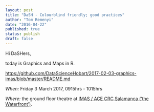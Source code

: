```yaml
---
layout: post
title: "DaSH - Colourblind friendly; good practices"
author: "Tom Remenyi"
date: "2016-04-22"
published: true
status: publish
draft: false
---
```

 
Hi DaSHers, 

today is Graphics and Maps in R. 
  
https://github.com/DataScienceHobart/2017-02-03-graphics-imas/blob/master/README.md
  
*When:*
Friday 3 March 2017, 0915hrs - 1015hrs

*Where:*
the ground floor theatre at [IMAS / ACE CRC Salamanca (‘the Waterfront’)](https://www.google.com.au/maps/place/Antarctic+Climate+%26+Ecosystems+CRC/@-42.8864995,147.3332809,17.25z/data=!4m2!3m1!1s0x0000000000000000:0x6643069d32752fb7).


